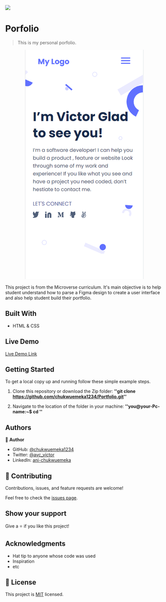 ![](https://img.shields.io/badge/Microverse-blueviolet)

# Porfolio

>This is my personal porfolio.
<p align="center">
  <img src="./portfolio-screenshot.PNG"/>
</p>

This project is from the Microverse curriculum. It's main objective is to help student understand how to parse a Figma design to create a user interface and also help student build their portfolio.

## Built With

- HTML & CSS

## Live Demo

[Live Demo Link](https://chukwuemeka1234.github.io/portfolio/)



## Getting Started

To get a local copy up and running follow these simple example steps.

1. Clone this repository or download the Zip folder:
**''git clone https://github.com/chukwuemeka1234/Portfolio.git''**

2. Navigate to the location of the folder in your machine:
**''you@your-Pc-name:~$ cd <folder>''**


## Authors

👤 **Author**

- GitHub: [@chukwuemeka1234](https://github.com/chukwuemeka1234)
- Twitter: [@avc_victor](https://twitter.com/@avc_victor)
- LinkedIn: [ani-chukwuemeka](https://linkedin.com/in/ani-chukwuemeka-a65421199/)


## 🤝 Contributing

Contributions, issues, and feature requests are welcome!

Feel free to check the [issues page](../../issues/).

## Show your support

Give a ⭐️ if you like this project!

## Acknowledgments

- Hat tip to anyone whose code was used
- Inspiration
- etc

## 📝 License

This project is [MIT](./MIT.md) licensed.
